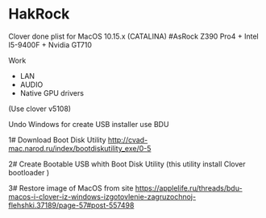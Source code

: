 # HakRock
Clover done plist for MacOS 10.15.x (CATALINA) #AsRock Z390 Pro4 + Intel I5-9400F + Nvidia GT710

Work 
- LAN
- AUDIO
- Native GPU drivers

(Use clover v5108)

Undo Windows for create USB installer use BDU

1# Download Boot Disk Utility
http://cvad-mac.narod.ru/index/bootdiskutility_exe/0-5

2# Create Bootable USB whith Boot Disk Utility (this utility install Clover bootloader )

3# Restore image of MacOS from site
https://applelife.ru/threads/bdu-macos-i-clover-iz-windows-izgotovlenie-zagruzochnoj-flehshki.37189/page-57#post-557498
